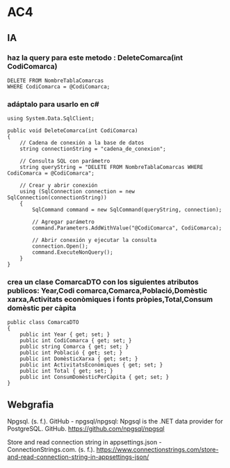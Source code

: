 # AC4

## IA

### haz la query para este metodo  : DeleteComarca(int CodiComarca)
```
DELETE FROM NombreTablaComarcas
WHERE CodiComarca = @CodiComarca;
````
### adáptalo para usarlo en c#
```
using System.Data.SqlClient;

public void DeleteComarca(int CodiComarca)
{
    // Cadena de conexión a la base de datos
    string connectionString = "cadena_de_conexion";

    // Consulta SQL con parámetro
    string queryString = "DELETE FROM NombreTablaComarcas WHERE CodiComarca = @CodiComarca";

    // Crear y abrir conexión
    using (SqlConnection connection = new SqlConnection(connectionString))
    {
        SqlCommand command = new SqlCommand(queryString, connection);
        
        // Agregar parámetro
        command.Parameters.AddWithValue("@CodiComarca", CodiComarca);

        // Abrir conexión y ejecutar la consulta
        connection.Open();
        command.ExecuteNonQuery();
    }
}
```
### crea un clase ComarcaDTO con los siguientes atributos publicos: Year,Codi comarca,Comarca,Població,Domèstic xarxa,Activitats econòmiques i fonts pròpies,Total,Consum domèstic per càpita
```
public class ComarcaDTO
{
    public int Year { get; set; }
    public int CodiComarca { get; set; }
    public string Comarca { get; set; }
    public int Població { get; set; }
    public int DomèsticXarxa { get; set; }
    public int ActivitatsEconòmiques { get; set; }
    public int Total { get; set; }
    public int ConsumDomèsticPerCàpita { get; set; }
}
```

## Webgrafia

Npgsql. (s. f.). GitHub - npgsql/npgsql: Npgsql is the .NET data provider for PostgreSQL. GitHub. https://github.com/npgsql/npgsql

Store and read connection string in appsettings.json - ConnectionStrings.com. (s. f.). https://www.connectionstrings.com/store-and-read-connection-string-in-appsettings-json/

